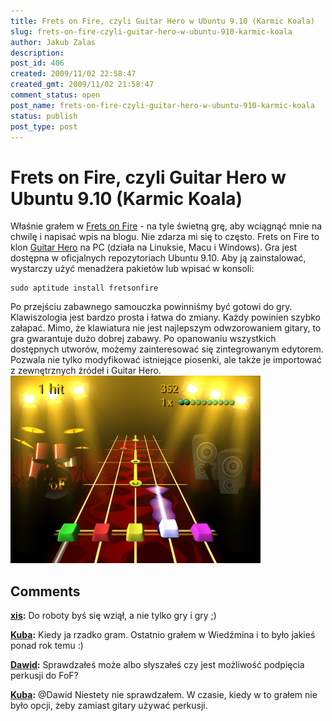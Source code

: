 ```yaml
---
title: Frets on Fire, czyli Guitar Hero w Ubuntu 9.10 (Karmic Koala)
slug: frets-on-fire-czyli-guitar-hero-w-ubuntu-910-karmic-koala
author: Jakub Zalas
description: 
post_id: 406
created: 2009/11/02 22:58:47
created_gmt: 2009/11/02 21:58:47
comment_status: open
post_name: frets-on-fire-czyli-guitar-hero-w-ubuntu-910-karmic-koala
status: publish
post_type: post
---
```


<!--Właśnie grałem w Frets on Fire - na tyle świetną grę, aby wciągnąć mnie na chwilę i napisać wpis na blogu. Nie zdarza mi się to często. Frets on Fire to klon Guitar Hero na PC (działa na Linuksie, Macu i Windows).-->

# Frets on Fire, czyli Guitar Hero w Ubuntu 9.10 (Karmic Koala)

Właśnie grałem w [Frets on Fire](http://fretsonfire.sourceforge.net/) \- na tyle świetną grę, aby wciągnąć mnie na chwilę i napisać wpis na blogu. Nie zdarza mi się to często. Frets on Fire to klon [Guitar Hero](http://hub.guitarhero.com/) na PC (działa na Linuksie, Macu i Windows). Gra jest dostępna w oficjalnych repozytoriach Ubuntu 9.10. Aby ją zainstalować, wystarczy użyć menadżera pakietów lub wpisać w konsoli: 
    
    
    sudo aptitude install fretsonfire

Po przejściu zabawnego samouczka powinniśmy być gotowi do gry. Klawiszologia jest bardzo prosta i łatwa do zmiany. Każdy powinien szybko załapać. Mimo, że klawiatura nie jest najlepszym odwzorowaniem gitary, to gra gwarantuje dużo dobrej zabawy. Po opanowaniu wszystkich dostępnych utworów, możemy zainteresować się zintegrowanym edytorem. Pozwala nie tylko modyfikować istniejące piosenki, ale także je importować z zewnętrznych źródeł i Guitar Hero. ![Frets on Fire](/uploads/wp/2009/11/frets-on-fire-04-400x300.png)

## Comments

**[xis](#2978 "2009-11-03 01:04:42"):** Do roboty byś się wziął, a nie tylko gry i gry ;)

**[Kuba](#2979 "2009-11-03 08:42:44"):** Kiedy ja rzadko gram. Ostatnio grałem w Wiedźmina i to było jakieś ponad rok temu :)

**[Dawid](#3021 "2011-02-13 11:22:13"):** Sprawdzałeś może albo słyszałeś czy jest możliwość podpięcia perkusji do FoF?

**[Kuba](#3026 "2011-02-14 08:32:05"):** @Dawid Niestety nie sprawdzałem. W czasie, kiedy w to grałem nie było opcji, żeby zamiast gitary używać perkusji.

